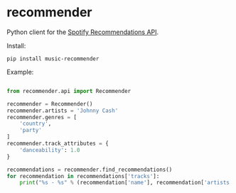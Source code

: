# recommender

Python client for the [Spotify Recommendations API](https://developer.spotify.com/documentation/web-api/reference/browse/get-recommendations/). 

Install:

```
pip install music-recommender
```

Example:

``` python

from recommender.api import Recommender

recommender = Recommender()
recommender.artists = 'Johnny Cash'
recommender.genres = [
    'country',
    'party'
]
recommender.track_attributes = {
    'danceability': 1.0
}

recommendations = recommender.find_recommendations()
for recommendation in recommendations['tracks']:
    print("%s - %s" % (recommendation['name'], recommendation['artists'][0]['name']))

```
